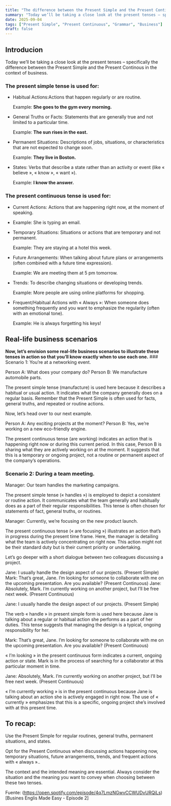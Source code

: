 ```yaml
---
title: "The difference between the Present Simple and the Present Continous"
summary: "Today we’ll be taking a close look at the present tenses – specifically the difference between the Present Simple and the Present Continous in the context of business." 
date: 2025-09-04
tags: ["Present Simple", "Present Continuous", "Grammar", "Business"]
draft: false
---
```


## Introducion

Today we’ll be taking a close look at the present tenses – specifically the difference between the Present Simple and the Present Continous in the context of business. 

### The present simple tense is used for:

- Habitual Actions:Actions that happen regularly or are routine.
    
    Example: **She goes to the gym every morning.**

- General Truths or Facts: Statements that are generally true and not limited to a particular time.

    Example: **The sun rises in the east.**

- Permanent Situations: Descriptions of jobs, situations, or characteristics that are not expected to change soon.

    Example: **They live in Boston.**

- States: Verbs that describe a state rather than an activity or event (like « believe », « know », « want »).

    Example: **I know the answer.**

### The present continuous tense is used for:

- Current Actions: Actions that are happening right now, at the moment of speaking.

- Example: She is typing an email.

- Temporary Situations: Situations or actions that are temporary and not permanent.

    Example: They are staying at a hotel this week.

- Future Arrangements: When talking about future plans or arrangements (often combined with a future time expression).

    Example: We are meeting them at 5 pm tomorrow.

- Trends: To describe changing situations or developing trends.

    Example: More people are using online platforms for shopping.

- Frequent/Habitual Actions with « Always »: When someone does something frequently and you want to emphasize the regularity (often with an emotional tone).

    Example: He is always forgetting his keys!

## Real-life business scenarios 

**Now, let’s envision some real-life business scenarios to illustrate these tenses in action so that you’ll know exactly when to use each one.** ### Scenario 1: You’re at a networking event.

Person A: What does your company do?
Person B: We manufacture automobile parts.

The present simple tense (manufacture) is used here because it describes a habitual or usual action. It indicates what the company generally does on a regular basis. Remember that the Present Simple is often used for facts, general truths, and repeated or routine actions.

Now, let’s head over to our next example. 

Person A: Any exciting projects at the moment?
Person B: Yes, we’re working on a new eco-friendly engine.

The present continuous tense (are working) indicates an action that is happening right now or during this current period. In this case, Person B is sharing what they are actively working on at the moment. It suggests that this is a temporary or ongoing project, not a routine or permanent aspect of the company’s operations.

### Scenario 2: During a team meeting.

Manager: Our team handles the marketing campaigns.

The present simple tense (« handles ») is employed to depict a consistent or routine action. It communicates what the team generally and habitually does as a part of their regular responsibilities. This tense is often chosen for statements of fact, general truths, or routines.

Manager: Currently, we’re focusing on the new product launch.

The present continuous tense (« are focusing ») illustrates an action that’s in progress during the present time frame. Here, the manager is detailing what the team is actively concentrating on right now. This action might not be their standard duty but is their current priority or undertaking.

Let’s go deeper with a short dialogue between two colleagues discussing a project.

Jane: I usually handle the design aspect of our projects. (Present Simple)
Mark: That’s great, Jane. I’m looking for someone to collaborate with me on the upcoming presentation. Are you available? (Present Continuous)
Jane: Absolutely, Mark. I’m currently working on another project, but I’ll be free next week. (Present Continuous)


Jane: I usually handle the design aspect of our projects. (Present Simple)

The verb « handle » in present simple form is used here because Jane is talking about a regular or habitual action she performs as a part of her duties. This tense suggests that managing the design is a typical, ongoing responsibility for her.

Mark: That’s great, Jane. I’m looking for someone to collaborate with me on the upcoming presentation. Are you available? (Present Continuous)

« I’m looking » in the present continuous form indicates a current, ongoing action or state. Mark is in the process of searching for a collaborator at this particular moment in time.

Jane: Absolutely, Mark. I’m currently working on another project, but I’ll be free next week. (Present Continuous)

« I’m currently working » is in the present continuous because Jane is talking about an action she is actively engaged in right now. The use of « currently » emphasizes that this is a specific, ongoing project she’s involved with at this present time.

## To recap:

Use the Present Simple for regular routines, general truths, permanent situations, and states.

Opt for the Present Continuous when discussing actions happening now, temporary situations, future arrangements, trends, and frequent actions with « always »..

The context and the intended meaning are essential. Always consider the situation and the meaning you want to convey when choosing between these two tenses.

Fuente: (https://open.spotify.com/episode/4q7LmzNGwvCCWUDvURQiLs)[Busines Englis Made Easy - Episode 2]
